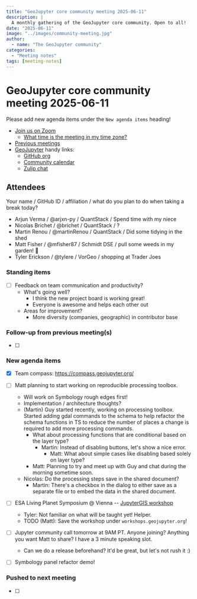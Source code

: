 ```yaml
---
title: "GeoJupyter core community meeting 2025-06-11"
description: |
  A monthly gathering of the GeoJupyter core community. Open to all!
date: "2025-06-11"
image: "../images/community-meeting.jpg"
author:
  - name: "The GeoJupyter community"
categories:
  - "Meeting notes"
tags: [meeting-notes]
---
```


# GeoJupyter core community meeting 2025-06-11

Please add new agenda items under the `New agenda items` heading!

- [Join us on Zoom](https://berkeley.zoom.us/j/99659397059?pwd=519zZJlcAa1TCyJWRYyYbaYDfuaXNo.1)
  - [What time is the meeting in my time zone?](https://dateful.com/convert/utc?t=4pm)
- [Previous meetings](https://geojupyter.org/blog/#category=Meeting%20notes)
- [GeoJupyter](https://geojupyter.org) handy links:
  - [GitHub org](https://github.com/geojupyter)
  - [Community calendar](https://geojupyter.org/calendar.html)
  - [Zulip chat](https://jupyter.zulipchat.com/#narrow/channel/471314-geojupyter)


## Attendees

Your name / GitHub ID / affiliation / what do you plan to do when taking a break today?

* Arjun Verma / \@arjxn-py / QuantStack / Spend time with my niece
* Nicolas Brichet / \@brichet / QuantStack / ?
* Martin Renou / \@martinRenou / QuantStack / Did some tidying in the shed
* Matt Fisher / \@mfisher87 / Schmidt DSE / pull some weeds in my garden! :seedling:
* Tyler Erickson / \@tylere / VorGeo / shopping at Trader Joes


### Standing items

- [ ] Feedback on team communication and productivity?
    - What's going well?
        - I think the new project board is working great!
        - Everyone is awesome and helps each other out
    - Areas for improvement?
        - More diversity (companies, geographic) in contributor base


### Follow-up from previous meeting(s)

- [ ]


### New agenda items

- [x] Team compass: <https://compass.geojupyter.org/>
- [ ] Matt planning to start working on reproducible processing toolbox.
    - Will work on Symbology rough edges first!
    - Implementation / architecture thoughts?
    - (Martin) Guy started recently, working on processing toolbox. Started adding gdal commands to the schema to help refactor the schema functions in TS to reduce the number of places a change is required to add more processing commands.
        - What about processing functions that are conditional based on the layer type?
            - Martin: Instead of disabling buttons, let's show a nice error.
                - Matt: What about simple cases like disabling based solely on layer type?
        - Matt: Planning to try and meet up with Guy and chat during the morning sometime soon.
    - Nicolas: Do the processing steps save in the shared document?
        - Martin: There's a checkbox in the dialog to either save as a separate file or to embed the data in the shared document.
- [ ] ESA Living Planet Symposium @ Vienna -- [JupyterGIS workshop](https://lps25.esa.int/programme/programme-session/?id=B97391AC-F0D6-4C3D-B38C-FB69AA1219D6)
    - Tyler: Not familiar on what will be taught yet! Helper.
    - TODO (Matt): Save the workshop under `workshops.geojupyter.org`!
- [ ] Jupyter community call tomorrow at 9AM PT. Anyone joining? Anything you want Matt to share? I have a 3 minute speaking slot.
    - Can we do a release beforehand? It'd be great, but let's not rush it :)
- [ ] Symbology panel refactor demo!


### Pushed to next meeting

- [ ]
